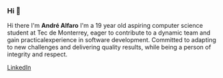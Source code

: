 ### Hi 👋


Hi there I'm **André Alfaro**
I'm a 19 year old aspiring computer science student at Tec de Monterrey, eager to contribute to a dynamic team and gain practicalexperience in software development. Committed to adapting to new challenges and delivering quality results, while being a person of integrity and respect.

<a href = "https://www.linkedin.com/in/andr%C3%A9-alfaro-aguirre-a22763297"> LinkedIn </a>
